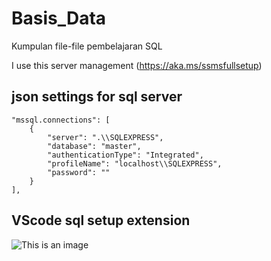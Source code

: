# Basis_Data
Kumpulan file-file pembelajaran SQL

I use this server management (https://aka.ms/ssmsfullsetup)

## json settings for sql server 
    "mssql.connections": [
        {
            "server": ".\\SQLEXPRESS",
            "database": "master",
            "authenticationType": "Integrated",
            "profileName": "localhost\\SQLEXPRESS",
            "password": ""
        }
    ],

## VScode sql setup extension  
![This is an image](https://myoctocat.com/assets/images/base-octocat.svg)
